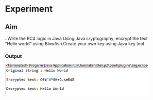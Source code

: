 # Experiment

## Aim
. Write the RC4 logic in Java Using Java cryptography; encrypt the text “Hello world”
using Blowfish.Create your own key using Java key tool



### Output

![output](Output_Program7.png)
